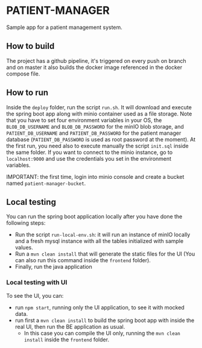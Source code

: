 # PATIENT-MANAGER

Sample app for a patient management system.

## How to build

The project has a github pipeline, it's triggered on every push on branch and on master it also builds the docker image
referenced in the docker compose file.

## How to run

Inside the `deploy` folder, run the script `run.sh`. It will download and execute the spring boot app along with minio
container used as a file storage.
Note that you have to set four environment variables in your OS, the `BLOB_DB_USERNAME` and `BLOB_DB_PASSWORD` for the
minIO blob storage, and `PATIENT_DB_USERNAME` and `PATIENT_DB_PASSWORD` for the patient manager database
(`PATIENT_DB_PASSWORD` is used as root password at the moment).
At the first run, you need also to execute manually the script `init.sql` inside the same folder. 
If you want to connect to the minio instance, go to `localhost:9000` and use the credentials you set in the environment
variables. 

IMPORTANT: the first time, login into minio console and create a bucket named `patient-manager-bucket`.

## Local testing

You can run the spring boot application locally after you have done the following steps:
- Run the script `run-local-env.sh`: it will run an instance of
minIO locally and a fresh mysql instance with all the tables initialized with sample values.
- Run a `mvn clean install` that will generate the static files for the UI (You can also run this command
inside the `frontend` folder).
- Finally, run the java application

### Local testing with UI

To see the UI, you can:
- run `npm start`, running only the UI application, to see it with mocked data.
- run first a `mvn clean install` to build the spring boot app with inside the real UI, 
then run the BE application as usual.
  - In this case you can compile the UI only, running the `mvn clean install` inside the `frontend` folder.